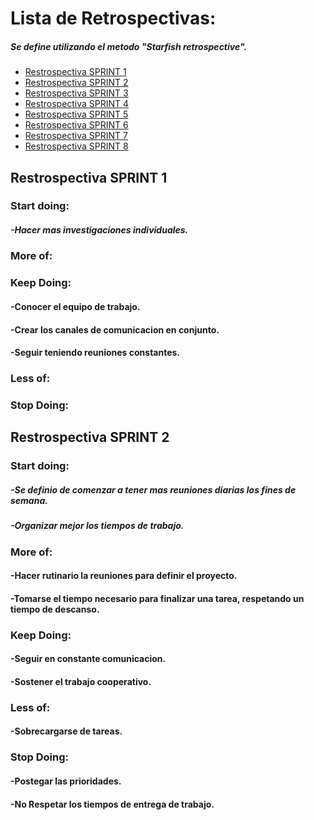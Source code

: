Lista de Retrospectivas:
========================
<p><h5>Se define utilizando el metodo "Starfish retrospective".</h5><p>
<ul>
  <li><a href="#r1">Restrospectiva SPRINT 1</a></li>
  <li><a href="#r2">Restrospectiva SPRINT 2</a></li>
  <li><a href="#r3">Restrospectiva SPRINT 3</a></li>
  <li><a href="#r4">Restrospectiva SPRINT 4</a></li>
  <li><a href="#r5">Restrospectiva SPRINT 5</a></li>
  <li><a href="#r6">Restrospectiva SPRINT 6</a></li>
  <li><a href="#r7">Restrospectiva SPRINT 7</a></li>
  <li><a href="#r8">Restrospectiva SPRINT 8</a></li>
</ul>
  
<h2 id="r1">Restrospectiva SPRINT 1</h2>

  ### Start doing:
  ##### -Hacer mas investigaciones individuales.
 
  ### More of:
 
  ### Keep Doing:
  #### -Conocer el equipo de trabajo.
  #### -Crear los canales de comunicacion en conjunto.
  #### -Seguir teniendo reuniones constantes.
  
  ### Less of:
  
  ### Stop Doing:


<h2 id="r2">Restrospectiva SPRINT 2</h2>

  ### Start doing:
  ##### -Se definio de comenzar a tener mas reuniones diarias los fines de semana.
  ##### -Organizar mejor los tiempos de trabajo.
  
  ### More of:
  #### -Hacer rutinario la reuniones para definir el proyecto.
  #### -Tomarse el tiempo necesario para finalizar una tarea, respetando un tiempo de descanso.
 
  ### Keep Doing:
  #### -Seguir en constante comunicacion.
  #### -Sostener el trabajo cooperativo.
  
  ### Less of:
  #### -Sobrecargarse de tareas.
  
  ### Stop Doing:
  #### -Postegar las prioridades.
  #### -No Respetar los tiempos de entrega de trabajo. 
  
 

